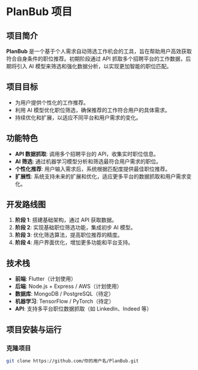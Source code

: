 # PlanBub 项目

## 项目简介

**PlanBub** 是一个基于个人需求自动筛选工作机会的工具，旨在帮助用户高效获取符合自身条件的职位推荐。初期阶段通过 API 抓取多个招聘平台的工作数据，后期将引入 AI 模型来筛选和强化数据分析，以实现更加智能的职位匹配。

## 项目目标

- 为用户提供个性化的工作推荐。
- 利用 AI 模型优化职位筛选，确保推荐的工作符合用户的具体需求。
- 持续优化和扩展，以适应不同平台和用户需求的变化。

## 功能特色

- **API 数据抓取**: 调用多个招聘平台的 API，收集实时职位信息。
- **AI 筛选**: 通过机器学习模型分析和筛选最符合用户需求的职位。
- **个性化推荐**: 用户输入需求后，系统根据匹配度提供最佳职位推荐。
- **扩展性**: 系统支持未来的扩展和优化，适应更多平台的数据抓取和用户需求变化。

## 开发路线图

1. **阶段 1**: 搭建基础架构，通过 API 获取数据。
2. **阶段 2**: 实现基础职位筛选功能，集成初步 AI 模型。
3. **阶段 3**: 优化筛选算法，提高职位推荐的精度。
4. **阶段 4**: 用户界面优化，增加更多功能和平台支持。

## 技术栈

- **前端**: Flutter（计划使用）
- **后端**: Node.js + Express / AWS（计划使用）
- **数据库**: MongoDB / PostgreSQL（待定）
- **机器学习**: TensorFlow / PyTorch（待定）
- **API**: 支持多平台职位数据抓取（如 LinkedIn、Indeed 等）

## 项目安装与运行

### 克隆项目
```bash
git clone https://github.com/你的用户名/PlanBub.git
